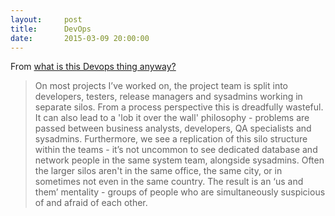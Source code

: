 ```yaml
---
layout:     post
title:      DevOps
date:       2015-03-09 20:00:00
---
```


From [what is this Devops thing anyway?](http://www.jedi.be/blog/2010/02/12/what-is-this-devops-thing-anyway/)

> On most projects I’ve worked on, the project team is split into developers,
> testers, release managers and sysadmins working in separate silos. From a
> process perspective this is dreadfully wasteful. It can also lead to a 'lob it
> over the wall' philosophy - problems are passed between business analysts,
> developers, QA specialists and sysadmins. Furthermore, we see a replication of
> this silo structure within the teams - it’s not uncommon to see dedicated
> database and network people in the same system team, alongside sysadmins. Often
> the larger silos aren't in the same office, the same city, or in sometimes not
> even in the same country. The result is an ‘us and them’ mentality - groups of
> people who are simultaneously suspicious of and afraid of each other.
